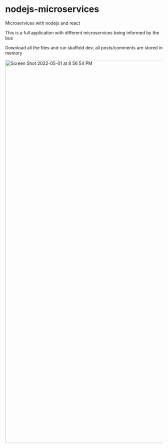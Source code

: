 # nodejs-microservices
Microservices with nodejs and react

This is a full application with different microservices being informed by the bus

Download all the files and run skaffold dev, all posts/comments are stored in memory

<img width="1227" alt="Screen Shot 2022-05-01 at 8 56 54 PM" src="https://user-images.githubusercontent.com/28708010/166172487-dcb371d3-e280-4927-b9f3-250f0018f4ca.png">

